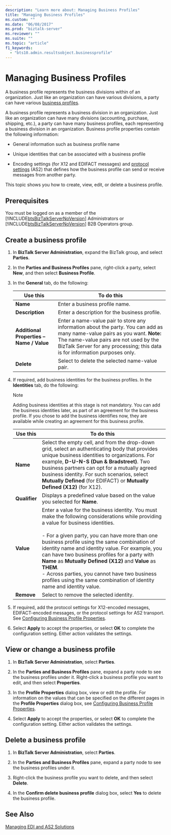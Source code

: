 ```yaml
---
description: "Learn more about: Managing Business Profiles"
title: "Managing Business Profiles"
ms.custom: ""
ms.date: "06/08/2017"
ms.prod: "biztalk-server"
ms.reviewer: ""
ms.suite: ""
ms.topic: "article"
f1_keywords: 
  - "bts10.admin.resultsobject.businessprofile"
---
```

# Managing Business Profiles
A business profile represents the business divisions within of an organization. Just like an organization can have various divisions, a party can have various [business profiles](trading-partners-and-business-profiles.md). 
  
A business profile represents a business division in an organization. Just like an organization can have many divisions (accounting, purchase, shipping, etc.), a party can have many business profiles, each representing a business division in an organization. Business profile properties contain the following information:  
  
-   General information such as business profile name  
  
-   Unique identities that can be associated with a business profile  
  
-   Encoding settings (for X12 and EDIFACT messages) and [protocol settings](../core/protocol-settings.md) (AS2) that defines how the business profile can send or receive messages from another party.  
  
This topic shows you how to create, view, edit, or delete a business profile.  
  
## Prerequisites  
 You must be logged on as a member of the [!INCLUDE[btsBizTalkServerNoVersion](../includes/btsbiztalkservernoversion-md.md)] Administrators or [!INCLUDE[btsBizTalkServerNoVersion](../includes/btsbiztalkservernoversion-md.md)] B2B Operators group.  
  
## Create a business profile  
  
1.  In **BizTalk Server Administration**, expand the BizTalk group, and select **Parties**. 
2. In the **Parties and Business Profiles** pane, right-click a party, select **New**, and then select **Business Profile**.  
  
3.  In the **General** tab, do the following:  
  
    |Use this|To do this|  
    |--------------|----------------|  
    |**Name**|Enter a business profile name.|  
    |**Description**|Enter a description for the business profile.|  
    |**Additional Properties – Name / Value**|Enter a name-value pair to store any information about the party. You can add as many name-value pairs as you want. **Note:**  The name-value pairs are not used by the BizTalk Server for any processing; this data is for information purposes only.|  
    |**Delete**|Select to delete the selected name-value pair.|  
  
4.  If required, add business identities for the business profiles. In the **Identities** tab, do the following:  
  
    > [!NOTE]
    >  Adding business identities at this stage is not mandatory. You can add the business identities later, as part of an agreement for the business profile. If you chose to add the business identifies now, they are available while creating an agreement for this business profile.  
  
    |Use this|To do this|  
    |--------------|----------------|  
    |**Name**|Select the empty cell, and from the drop-down grid, select an authenticating body that provides unique business identities to organizations. For example, **D-U-N-S (Dun & Bradstreet)**. Two business partners can opt for a mutually agreed business identity. For such scenarios, select **Mutually Defined** (for EDIFACT) or **Mutually Defined (X12)** (for X12).|  
    |**Qualifier**|Displays a predefined value based on the value you selected for **Name**.|  
    |**Value**|Enter a value for the business identity. You must make the following considerations while providing a value for business identities.<br /><br /> -   For a given party, you can have more than one business profile using the same combination of identity name and identity value. For example, you can have two business profiles for a party with **Name** as **Mutually Defined (X12)** and **Value** as **THEM**.<br />-   Across parties, you cannot have two business profiles using the same combination of identity name and identity value.|  
    |**Remove**|Select to remove the selected identity.|  
  
5.  If required, add the protocol settings for X12-encoded messages, EDIFACT-encoded messages, or the protocol settings for AS2 transport. See [Configuring Business Profile Properties](../core/configuring-business-profile-properties.md).  
  
6.  Select **Apply** to accept the properties, or select **OK** to complete the configuration setting. Either action validates the settings.  
  
## View or change a business profile  
  
1.  In **BizTalk Server Administration**, select **Parties**. 

2. In the **Parties and Business Profiles** pane, expand a party node to see the business profiles under it. Right-click a business profile you want to edit, and then select **Properties**.  
  
3.  In the **Profile Properties** dialog box, view or edit the profile. For information on the values that can be specified on the different pages in the **Profile Properties** dialog box, see [Configuring Business Profile Properties](../core/configuring-business-profile-properties.md).  
  
4.  Select **Apply** to accept the properties, or select **OK** to complete the configuration setting. Either action validates the settings.  

## Delete a business profile  
  
1.  In **BizTalk Server Administration**, select **Parties**.  
  
3.  In the **Parties and Business Profiles** pane, expand a party node to see the business profiles under it.  
  
4.  Right-click the business profile you want to delete, and then select **Delete**. 
  
5.  In the **Confirm delete business profile** dialog box, select **Yes** to delete the business profile.  


## See Also  
 [Managing EDI and AS2 Solutions](../core/managing-edi-and-as2-solutions.md)
